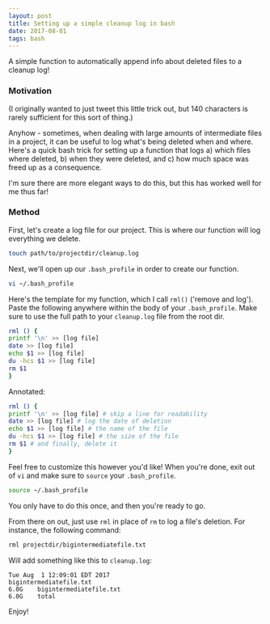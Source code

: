 ```yaml
---
layout: post
title: Setting up a simple cleanup log in bash
date: 2017-08-01
tags: bash
---
```


A simple function to automatically append info about deleted files to a cleanup log!

### Motivation

(I originally wanted to just tweet this little trick out, but 140 characters is rarely sufficient for this sort of thing.)

Anyhow - sometimes, when dealing with large amounts of intermediate files in a project, it can be useful to log what's being deleted when and where. Here's a quick bash trick for setting up a function that logs a) which files where deleted, b) when they were deleted, and c) how much space was freed up as a consequence.

I'm sure there are more elegant ways to do this, but this has worked well for me thus far!

### Method

First, let's create a log file for our project. This is where our function will log everything we delete. 

```sh
touch path/to/projectdir/cleanup.log
```

Next, we'll open up our `.bash_profile` in order to create our function.

```sh
vi ~/.bash_profile
```

Here's the template for my function, which I call `rml()` ('remove and log'). Paste the following anywhere within the body of your `.bash_profile`. Make sure to use the full path to your `cleanup.log` file from the root dir.

```sh
rml () {
printf '\n' >> [log file]
date >> [log file]
echo $1 >> [log file]
du -hcs $1 >> [log file]
rm $1
}
```

Annotated:

```sh
rml () {
printf '\n' >> [log file] # skip a line for readability
date >> [log file] # log the date of deletion
echo $1 >> [log file] # the name of the file
du -hcs $1 >> [log file] # the size of the file
rm $1 # and finally, delete it
}
```

Feel free to customize this however you'd like! When you're done, exit out of `vi` and make sure to `source` your `.bash_profile`.

```sh
source ~/.bash_profile
```

You only have to do this once, and then you're ready to go.

From there on out, just use `rml` in place of `rm` to log a file's deletion. For instance, the following command:

```sh
rml projectdir/bigintermediatefile.txt
```

Will add something like this to `cleanup.log`:

```
Tue Aug  1 12:09:01 EDT 2017
bigintermediatefile.txt
6.0G    bigintermediatefile.txt
6.0G    total
```

Enjoy!
